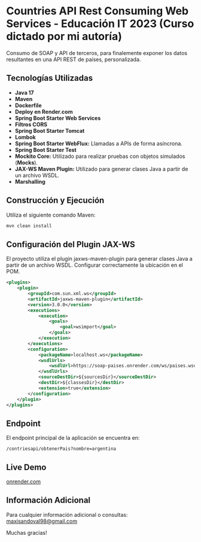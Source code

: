 # Countries API Rest Consuming Web Services - Educación IT 2023 (Curso dictado por mi autoría)

Consumo de SOAP y API de terceros, para finalemente exponer los datos resultantes en una API REST de países, personalizada.

## Tecnologías Utilizadas

- **Java 17**
- **Maven**
- **Dockerfile**
- **Deploy en Render.com**
- **Spring Boot Starter Web Services**
- **Filtros CORS**
- **Spring Boot Starter Tomcat**
- **Lombok**
- **Spring Boot Starter WebFlux:** Llamadas a APIs de forma asíncrona.
- **Spring Boot Starter Test**
- **Mockito Core:** Utilizado para realizar pruebas con objetos simulados (**Mocks**).
- **JAX-WS Maven Plugin:** Utilizado para generar clases Java a partir de un archivo WSDL.
- **Marshalling**

## Construcción y Ejecución

Utiliza el siguiente comando Maven:

```bash
mvn clean install
```

## Configuración del Plugin JAX-WS
El proyecto utiliza el plugin jaxws-maven-plugin para generar clases Java a partir de un archivo WSDL. Configurar correctamente la ubicación en el POM.

```xml
<plugins>
    <plugin>
        <groupId>com.sun.xml.ws</groupId>
        <artifactId>jaxws-maven-plugin</artifactId>
        <version>3.0.0</version>
        <executions>
            <execution>
                <goals>
                    <goal>wsimport</goal>
                </goals>
            </execution>
        </executions>
        <configuration>
            <packageName>localhost.ws</packageName>
            <wsdlUrls>
                <wsdlUrl>https://soap-paises.onrender.com/ws/paises.wsdl</wsdlUrl>
            </wsdlUrls>
            <sourceDestDir>${sourcesDir}</sourceDestDir>
            <destDir>${classesDir}</destDir>
            <extension>true</extension>
        </configuration>
    </plugin>
</plugins>
```

## Endpoint

El endpoint principal de la aplicación se encuentra en:

`/contriesapi/obtenerPais?nombre=argentina`

## Live Demo

[onrender.com](https://countries-api-rest.onrender.com/contriesapi/obtenerPais?nombre=argentina)

## Información Adicional
Para cualquier información adicional o consultas: <maxisandoval98@gmail.com>

Muchas gracias!
